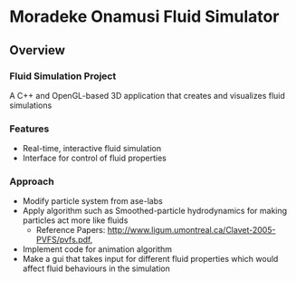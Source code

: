 # Moradeke Onamusi Fluid Simulator

## Overview

### Fluid Simulation Project

A C++ and OpenGL-based 3D application that creates and visualizes fluid simulations

### Features
- Real-time, interactive fluid simulation
- Interface for control of fluid properties

### Approach
- Modify particle system from ase-labs
- Apply algorithm such as Smoothed-particle hydrodynamics for making particles act more like fluids
    - Reference Papers: http://www.ligum.umontreal.ca/Clavet-2005-PVFS/pvfs.pdf, 
- Implement code for animation algorithm
- Make a gui that takes input for different fluid properties which would affect fluid behaviours in the simulation